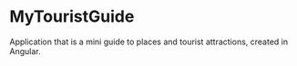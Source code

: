 # MyTouristGuide
Application that is a mini guide to places and tourist attractions, created in Angular.
